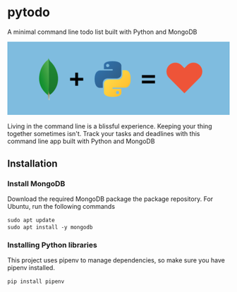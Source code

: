 # pytodo

A minimal command line todo list built with Python and MongoDB

![Mongo + Python](/img/mongo_python_love.png)

Living in the command line is a blissful experience. Keeping your thing together sometimes isn't. Track your tasks and deadlines with this command line app built with Python and MongoDB

## Installation

### Install MongoDB
Download the required MongoDB package the package repository.
For Ubuntu, run the following commands
```
sudo apt update
sudo apt install -y mongodb
```
### Installing Python libraries
This project uses pipenv to manage dependencies, so make sure you have pipenv installed.
```
pip install pipenv
```
